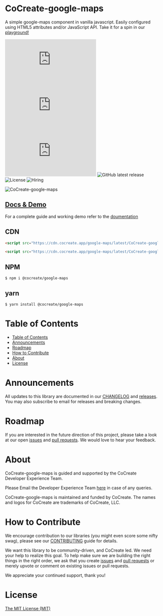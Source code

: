# CoCreate-google-maps

A simple google-maps component in vanilla javascript. Easily configured using HTML5 attributes and/or JavaScript API. Take it for a spin in our [playground!](https://cocreate.app/docs/google-maps)

![minified](https://img.badgesize.io/https://cdn.cocreate.app/google-maps/latest/CoCreate-google-maps.min.js?style=flat-square&label=minified&color=orange)
![gzip](https://img.badgesize.io/https://cdn.cocreate.app/google-maps/latest/CoCreate-google-maps.min.js?compression=gzip&style=flat-square&label=gzip&color=yellow)
![brotli](https://img.badgesize.io/https://cdn.cocreate.app/google-maps/latest/CoCreate-google-maps.min.js?compression=brotli&style=flat-square&label=brotli)
![GitHub latest release](https://img.shields.io/github/v/release/CoCreate-app/CoCreate-google-maps?style=flat-square)
![License](https://img.shields.io/github/license/CoCreate-app/CoCreate-google-maps?style=flat-square)
![Hiring](https://img.shields.io/static/v1?style=flat-square&label=&message=Hiring&color=blueviolet)

![CoCreate-google-maps](https://cdn.cocreate.app/docs/CoCreate-google-maps.gif)

## [Docs & Demo](https://cocreate.app/docs/google-maps)

For a complete guide and working demo refer to the [doumentation](https://cocreate.app/docs/google-maps)

## CDN

```html
<script src="https://cdn.cocreate.app/google-maps/latest/CoCreate-google-maps.min.js"></script>
```

```html
<script src="https://cdn.cocreate.app/google-maps/latest/CoCreate-google-maps.min.css"></script>
```

## NPM

```shell
$ npm i @cocreate/google-maps
```

## yarn

```shell
$ yarn install @cocreate/google-maps
```

# Table of Contents

- [Table of Contents](#table-of-contents)
- [Announcements](#announcements)
- [Roadmap](#roadmap)
- [How to Contribute](#how-to-contribute)
- [About](#about)
- [License](#license)

<a name="announcements"></a>

# Announcements

All updates to this library are documented in our [CHANGELOG](https://github.com/CoCreate-app/CoCreate-google-maps/blob/master/CHANGELOG.md) and [releases](https://github.com/CoCreate-app/CoCreate-google-maps/releases). You may also subscribe to email for releases and breaking changes.

<a name="roadmap"></a>

# Roadmap

If you are interested in the future direction of this project, please take a look at our open [issues](https://github.com/CoCreate-app/CoCreate-google-maps/issues) and [pull requests](https://github.com/CoCreate-app/CoCreate-google-maps/pulls). We would love to hear your feedback.

<a name="about"></a>

# About

CoCreate-google-maps is guided and supported by the CoCreate Developer Experience Team.

Please Email the Developer Experience Team [here](mailto:develop@cocreate.app) in case of any queries.

CoCreate-google-maps is maintained and funded by CoCreate. The names and logos for CoCreate are trademarks of CoCreate, LLC.

<a name="contribute"></a>

# How to Contribute

We encourage contribution to our libraries (you might even score some nifty swag), please see our [CONTRIBUTING](https://github.com/CoCreate-app/CoCreate-google-maps/blob/master/CONTRIBUTING.md) guide for details.

We want this library to be community-driven, and CoCreate led. We need your help to realize this goal. To help make sure we are building the right things in the right order, we ask that you create [issues](https://github.com/CoCreate-app/CoCreate-google-maps/issues) and [pull requests](https://github.com/CoCreate-app/CoCreate-google-maps/pulls) or merely upvote or comment on existing issues or pull requests.

We appreciate your continued support, thank you!


<a name="license"></a>
# License

[The MIT License (MIT)](https://github.com/CoCreate-app/CoCreate-google-maps/blob/master/LICENSE)
